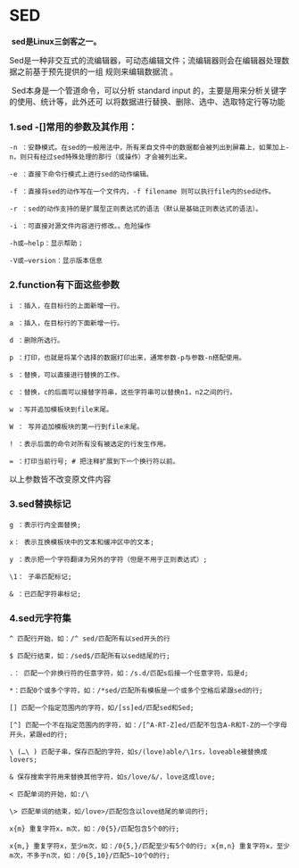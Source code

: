 # SED

​    **sed是Linux三剑客之一。**

​    Sed是一种非交互式的流编辑器，可动态编辑文件；流编辑器则会在编辑器处理数据之前基于预先提供的一组 规则来编辑数据流 。

​    Sed本身是一个管道命令，可以分析 standard input 的，主要是用来分析关键字的使用、统计等，此外还可 以将数据进行替换、删除、选中、选取特定行等功能

 

### 1.sed -[]常用的参数及其作用：

```
-n ：安静模式。在sed的一般用法中，所有来自文件中的数据都会被列出到屏幕上，如果加上-n，则只有经过sed特殊处理的那行（或操作）才会被列出来。

-e ：直接下命令行模式上进行sed的动作编辑。

-f ：直接将sed的动作写在一个文件内，-f filename 则可以执行file内的sed动作。

-r ：sed的动作支持的是扩展型正则表达式的语法（默认是基础正则表达式的语法）。

-i ：可直接对源文件内容进行修改。。危险操作

-h或–help：显示帮助；

-V或–version：显示版本信息
```

 

### 2.function有下面这些参数

```
i ：插入，在目标行的上面新增一行。

a ：插入，在目标行的下面新增一行。

d ：删除所选行。

p ：打印，也就是将某个选择的数据打印出来，通常参数-p与参数-n搭配使用。

s ：替换，可以直接进行替换的工作。

c ：替换，c的后面可以接替字符串，这些字符串可以替换n1，n2之间的行。

w ：写并追加模板块到file末尾。

W ： 写并追加模板块的第一行到file末尾。

! ：表示后面的命令对所有没有被选定的行发生作用。

= ：打印当前行号; # 把注释扩展到下一个换行符以前。
```

以上参数皆不改变原文件内容

 

### 3.sed替换标记

```
g ：表示行内全面替换;

x： 表示互换模板块中的文本和缓冲区中的文本;

y ：表示把一个字符翻译为另外的字符（但是不用于正则表达式）;

\1： 子串匹配标记;

& ：已匹配字符串标记;
```

 

### 4.sed元字符集

```
^ 匹配行开始，如：/^ sed/匹配所有以sed开头的行

$ 匹配行结束，如：/sed$/匹配所有以sed结尾的行;

.： 匹配一个非换行符的任意字符，如：/s.d/匹配s后接一个任意字符，后是d;

*：匹配0个或多个字符，如：/*sed/匹配所有模板是一个或多个空格后紧跟sed的行;

[] 匹配一个指定范围内的字符，如/[ss]ed/匹配sed和Sed;

[^] 匹配一个不在指定范围内的字符，如：/[^A-RT-Z]ed/匹配不包含A-R和T-Z的一个字母开头，紧跟ed的行;

\ (…\ ) 匹配子串，保存匹配的字符，如s/(love)able/\1rs，loveable被替换成lovers;

& 保存搜索字符用来替换其他字符，如s/love/&/，love这成love;

< 匹配单词的开始，如:/\

\> 匹配单词的结束，如/love>/匹配包含以love结尾的单词的行;

x{m} 重复字符x，m次，如：/0{5}/匹配包含5个0的行;

x{m,} 重复字符x，至少m次，如：/0{5,}/匹配至少有5个0的行; x{m,n} 重复字符x，至少m次，不多于n次，如：/0{5,10}/匹配5~10个0的行;
```

 